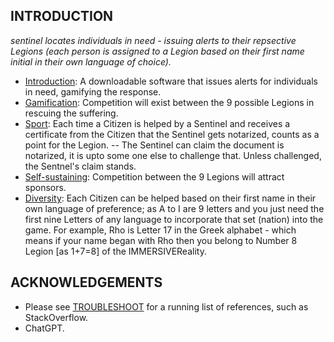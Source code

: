 ## INTRODUCTION
_sentinel locates individuals in need - issuing alerts to their repsective Legions (each person is assigned to a Legion based on their first name initial in their own language of choice)._

- [Introduction](): A downloadable software that issues alerts for individuals in need, gamifying the response.
- [Gamification](): Competition will exist between the 9 possible Legions in rescuing the suffering.
- [Sport](): Each time a Citizen is helped by a Sentinel and receives a certificate from the Citizen that the Sentinel gets notarized, counts as a point for the Legion.
-- The Sentinel can claim the document is notarized, it is upto some one else to challenge that. Unless challenged, the Sentnel's claim stands.
- [Self-sustaining](): Competition between the 9 Legions will attract sponsors.
- [Diversity](): Each Citizen can be helped based on their first name in their own language of preference; as A to I are 9 letters and you just need the first nine Letters of any language to incorporate that set (nation) into the game. For example, Rho is Letter 17 in the Greek alphabet - which means if your name began with Rho then you belong to Number 8 Legion [as 1+7=8] of the IMMERSIVEReality.


## ACKNOWLEDGEMENTS
+ Please see [TROUBLESHOOT](https://github.com/salmanshuaib/srvcRadar/tree/main/%2B2_TROUBLESHOOT) for a running list of references, such as StackOverflow.
+ ChatGPT.
